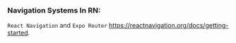### Navigation Systems In RN:
`React Navigation` and `Expo Router`
https://reactnavigation.org/docs/getting-started.